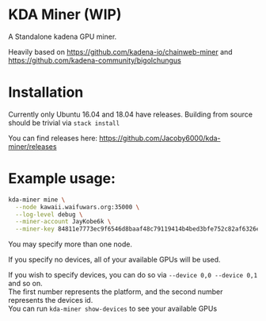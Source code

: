 # KDA Miner (WIP)

A Standalone kadena GPU miner.

Heavily based on https://github.com/kadena-io/chainweb-miner and https://github.com/kadena-community/bigolchungus

# Installation

Currently only Ubuntu 16.04 and 18.04 have releases. 
Building from source should be trivial via `stack install`

You can find releases here: https://github.com/Jacoby6000/kda-miner/releases

# Example usage:

```bash
kda-miner mine \
  --node kawaii.waifuwars.org:35000 \
  --log-level debug \
  --miner-account JayKobe6k \
  --miner-key 84811e7773ec9f6546d8baaf48c79119414b4bed3bfe752c82af6326e5d6b7ff
```

You may specify more than one node.

If you specify no devices, all of your available GPUs will be used.

If you wish to specify devices, you can do so via `--device 0,0 --device 0,1` and so on.  
The first number represents the platform, and the second number represents the devices id.  
You can run `kda-miner show-devices` to see your available GPUs



